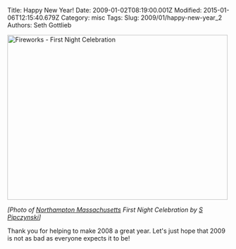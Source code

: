 Title: Happy New Year!
Date: 2009-01-02T08:19:00.001Z
Modified: 2015-01-06T12:15:40.679Z
Category: misc
Tags: 
Slug: 2009/01/happy-new-year_2
Authors: Seth Gottlieb

<a href="http://www.flickr.com/photos/spipczynski/2153108299/" title="Fireworks - First Night Celebration by S Pipczynski, on Flickr"><img alt="Fireworks - First Night Celebration" height="375" src="http://farm3.static.flickr.com/2339/2153108299_d180df5b9f.jpg" width="500"/></a>  
  
<cite>\[Photo of [Northampton Massachusetts](http://www.northamptonma.gov/) First Night Celebration by [S Pipczynski](http://flickr.com/photos/spipczynski/)\]</cite>  
  
Thank you for helping to make 2008 a great year.  Let's just hope that 2009 is not as bad as everyone expects it to be!
